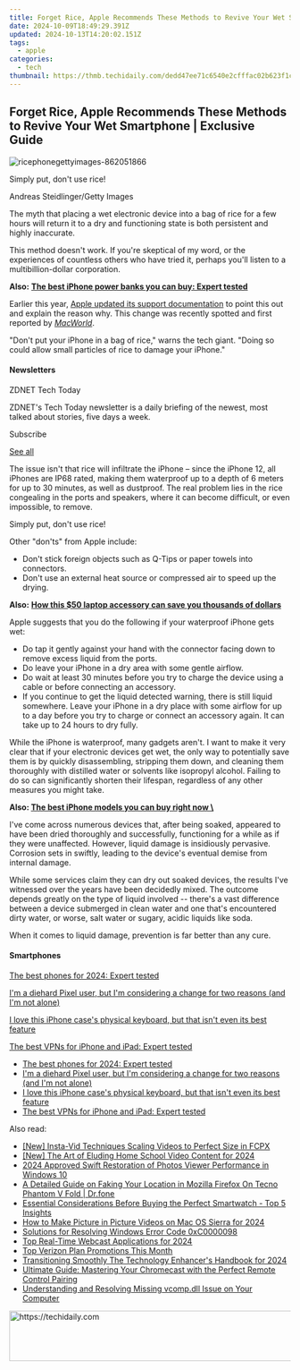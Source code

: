 ```yaml
---
title: Forget Rice, Apple Recommends These Methods to Revive Your Wet Smartphone | Exclusive Guide
date: 2024-10-09T18:49:29.391Z
updated: 2024-10-13T14:20:02.151Z
tags:
  - apple
categories:
  - tech
thumbnail: https://thmb.techidaily.com/dedd47ee71c6540e2cfffac02b623f1cf3c7cf338a66452083b2b419452eed1f.jpg
---
```


## Forget Rice, Apple Recommends These Methods to Revive Your Wet Smartphone | Exclusive Guide

![ricephonegettyimages-862051866](https://www.zdnet.com/a/img/resize/9d4fb804932629f464ac5dae99c9930db1c64d21/2024/02/22/5109dba0-4ba7-407d-87b7-92d85b3ca7cc/ricephonegettyimages-862051866.jpg?auto=webp&width=1280)

Simply put, don't use rice!

Andreas Steidlinger/Getty Images

The myth that placing a wet electronic device into a bag of rice for a few hours will return it to a dry and functioning state is both persistent and highly inaccurate. 

This method doesn't work. If you're skeptical of my word, or the experiences of countless others who have tried it, perhaps you'll listen to a multibillion-dollar corporation.

**Also:** [**The best iPhone power banks you can buy: Expert tested**](https://www.zdnet.com/article/best-iphone-power-bank/)

Earlier this year, [Apple updated its support documentation](https://support.apple.com/en-us/102643) to point this out and explain the reason why. This change was recently spotted and first reported by _[MacWorld](https://www.macworld.com/article/2239742/iphone-liquid-damage-dry-rice.html)_.

"Don't put your iPhone in a bag of rice," warns the tech giant. "Doing so could allow small particles of rice to damage your iPhone."

#### Newsletters

ZDNET Tech Today

ZDNET's Tech Today newsletter is a daily briefing of the newest, most talked about stories, five days a week.

 Subscribe

[See all](https://www.zdnet.com/newsletters/)

The issue isn't that rice will infiltrate the iPhone – since the iPhone 12, all iPhones are IP68 rated, making them waterproof up to a depth of 6 meters for up to 30 minutes, as well as dustproof. The real problem lies in the rice congealing in the ports and speakers, where it can become difficult, or even impossible, to remove. 

Simply put, don't use rice!

Other "don'ts" from Apple include:

* Don't stick foreign objects such as Q-Tips or paper towels into connectors.
* Don't use an external heat source or compressed air to speed up the drying.

**Also:** [**How this $50 laptop accessory can save you thousands of dollars**](https://www.zdnet.com/home-and-office/how-this-50-laptop-accessory-can-save-you-thousands-of-dollars/)

Apple suggests that you do the following if your waterproof iPhone gets wet:

* Do tap it gently against your hand with the connector facing down to remove excess liquid from the ports.
* Do leave your iPhone in a dry area with some gentle airflow.
* Do wait at least 30 minutes before you try to charge the device using a cable or before connecting an accessory.
* If you continue to get the liquid detected warning, there is still liquid somewhere. Leave your iPhone in a dry place with some airflow for up to a day before you try to charge or connect an accessory again. It can take up to 24 hours to dry fully.

While the iPhone is waterproof, many gadgets aren't. I want to make it very clear that if your electronic devices get wet, the only way to potentially save them is by quickly disassembling, stripping them down, and cleaning them thoroughly with distilled water or solvents like isopropyl alcohol. Failing to do so can significantly shorten their lifespan, regardless of any other measures you might take.

**Also: [The best iPhone models you can buy right now \\](https://www.zdnet.com/article/best-iphone/)**

I've come across numerous devices that, after being soaked, appeared to have been dried thoroughly and successfully, functioning for a while as if they were unaffected. However, liquid damage is insidiously pervasive. Corrosion sets in swiftly, leading to the device's eventual demise from internal damage.

While some services claim they can dry out soaked devices, the results I've witnessed over the years have been decidedly mixed. The outcome depends greatly on the type of liquid involved -- there's a vast difference between a device submerged in clean water and one that's encountered dirty water, or worse, salt water or sugary, acidic liquids like soda. 

When it comes to liquid damage, prevention is far better than any cure.

#### Smartphones

[The best phones for 2024: Expert tested](https://www.zdnet.com/article/best-phone/ "The best phones for 2024: Expert tested")

[I'm a diehard Pixel user, but I'm considering a change for two reasons (and I'm not alone)](https://www.zdnet.com/article/im-a-diehard-pixel-user-but-im-considering-a-change-for-two-reasons-and-im-not-alone/ "I'm a diehard Pixel user, but I'm considering a change for two reasons (and I'm not alone)")

[I love this iPhone case's physical keyboard, but that isn't even its best feature](https://www.zdnet.com/article/i-love-this-iphone-cases-physical-keyboard-but-that-isnt-even-its-best-feature/ "I love this iPhone case's physical keyboard, but that isn't even its best feature")

[The best VPNs for iPhone and iPad: Expert tested](https://www.zdnet.com/article/best-iphone-vpn/ "The best VPNs for iPhone and iPad: Expert tested")

* [The best phones for 2024: Expert tested](https://www.zdnet.com/article/best-phone/ "The best phones for 2024: Expert tested")
* [I'm a diehard Pixel user, but I'm considering a change for two reasons (and I'm not alone)](https://www.zdnet.com/article/im-a-diehard-pixel-user-but-im-considering-a-change-for-two-reasons-and-im-not-alone/ "I'm a diehard Pixel user, but I'm considering a change for two reasons (and I'm not alone)")
* [I love this iPhone case's physical keyboard, but that isn't even its best feature](https://www.zdnet.com/article/i-love-this-iphone-cases-physical-keyboard-but-that-isnt-even-its-best-feature/ "I love this iPhone case's physical keyboard, but that isn't even its best feature")
* [The best VPNs for iPhone and iPad: Expert tested](https://www.zdnet.com/article/best-iphone-vpn/ "The best VPNs for iPhone and iPad: Expert tested")

<ins class="adsbygoogle"
     style="display:block"
     data-ad-format="autorelaxed"
     data-ad-client="ca-pub-7571918770474297"
     data-ad-slot="1223367746"></ins>

<ins class="adsbygoogle"
     style="display:block"
     data-ad-client="ca-pub-7571918770474297"
     data-ad-slot="8358498916"
     data-ad-format="auto"
     data-full-width-responsive="true"></ins>

<span class="atpl-alsoreadstyle">Also read:</span>
<div><ul>
<li><a href="https://instagram-clips.techidaily.com/new-insta-vid-techniques-scaling-videos-to-perfect-size-in-fcpx/"><u>[New] Insta-Vid Techniques Scaling Videos to Perfect Size in FCPX</u></a></li>
<li><a href="https://fox-blue.techidaily.com/new-the-art-of-eluding-home-school-video-content-for-2024/"><u>[New] The Art of Eluding Home School Video Content for 2024</u></a></li>
<li><a href="https://some-skills.techidaily.com/2024-approved-swift-restoration-of-photos-viewer-performance-in-windows-10/"><u>2024 Approved Swift Restoration of Photos Viewer Performance in Windows 10</u></a></li>
<li><a href="https://location-fake.techidaily.com/a-detailed-guide-on-faking-your-location-in-mozilla-firefox-on-tecno-phantom-v-fold-drfone-by-drfone-virtual-android/"><u>A Detailed Guide on Faking Your Location in Mozilla Firefox On Tecno Phantom V Fold | Dr.fone</u></a></li>
<li><a href="https://techno-recovery.techidaily.com/essential-considerations-before-buying-the-perfect-smartwatch-top-5-insights/"><u>Essential Considerations Before Buying the Perfect Smartwatch - Top 5 Insights</u></a></li>
<li><a href="https://extra-support.techidaily.com/how-to-make-picture-in-picture-videos-on-mac-os-sierra-for-2024/"><u>How to Make Picture in Picture Videos on Mac OS Sierra for 2024</u></a></li>
<li><a href="https://win-howtos.techidaily.com/solutions-for-resolving-windows-error-code-0xc0000098/"><u>Solutions for Resolving Windows Error Code 0xC0000098</u></a></li>
<li><a href="https://some-skills.techidaily.com/top-real-time-webcast-applications-for-2024/"><u>Top Real-Time Webcast Applications for 2024</u></a></li>
<li><a href="https://techno-recovery.techidaily.com/top-verizon-plan-promotions-this-month/"><u>Top Verizon Plan Promotions This Month</u></a></li>
<li><a href="https://some-guidance.techidaily.com/transitioning-smoothly-the-technology-enhancers-handbook-for-2024/"><u>Transitioning Smoothly The Technology Enhancer's Handbook for 2024</u></a></li>
<li><a href="https://techno-recovery.techidaily.com/ultimate-guide-mastering-your-chromecast-with-the-perfect-remote-control-pairing/"><u>Ultimate Guide: Mastering Your Chromecast with the Perfect Remote Control Pairing</u></a></li>
<li><a href="https://techno-recovery.techidaily.com/understanding-and-resolving-missing-vcompdll-issue-on-your-computer/"><u>Understanding and Resolving Missing vcomp.dll Issue on Your Computer</u></a></li>
</ul></div>

<!-- affiliate ads begin -->
<a href="https://aligracehair.sjv.io/c/5597632/1925570/19272" target="_top" id="1925570">
  <img src="//a.impactradius-go.com/display-ad/19272-1925570" border="0" alt="https://techidaily.com" width="728" height="90"/>
</a>
<img height="0" width="0" src="https://aligracehair.sjv.io/i/5597632/1925570/19272" style="position:absolute;visibility:hidden;" border="0" />
<!-- affiliate ads end -->

